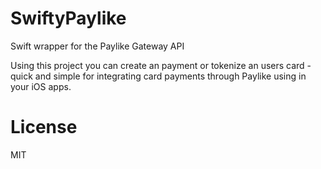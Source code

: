 # SwiftyPaylike
Swift wrapper for the Paylike Gateway API

Using this project you can create an payment or tokenize an users card - quick and simple for integrating card payments through Paylike using in your iOS apps.


# License
MIT
